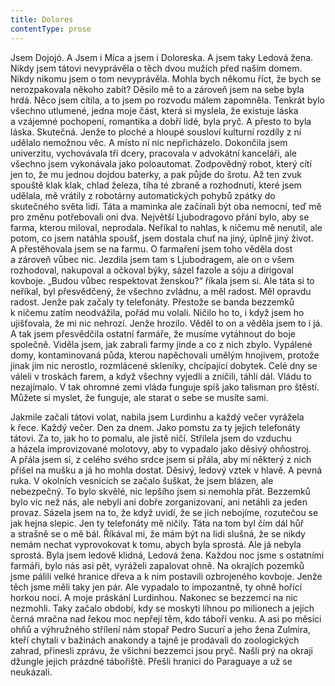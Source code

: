 ```yaml
---
title: Dolores
contentType: prose
---
```


<section>

Jsem Dojojó. A Jsem i Míca a jsem i Doloreska. A jsem taky Ledová žena. Nikdy jsem tátovi nevyprávěla o těch dvou mužích před naším domem. Nikdy nikomu jsem o tom nevyprávěla. Mohla bych někomu říct, že bych se nerozpakovala někoho zabít? Děsilo mě to a zároveň jsem na sebe byla hrdá. Něco jsem cítila, a to jsem po rozvodu málem zapomněla. Tenkrát bylo všechno utlumené, jedna moje část, která si myslela, že existuje láska a vzájemné pochopení, romantika a dobří lidé, byla pryč. A přesto to byla láska. Skutečná. Jenže to ploché a hloupé sousloví kulturní rozdíly z ní udělalo nemožnou věc. A místo ní nic nepřicházelo. Dokončila jsem univerzitu, vychovávala tři dcery, pracovala v advokátní kanceláři, ale všechno jsem vykonávala jako poloautomat. Zodpovědný robot, který cítí jen to, že mu jednou dojdou baterky, a pak půjde do šrotu. Až ten zvuk spouště klak klak, chlad železa, tíha té zbraně a rozhodnutí, které jsem udělala, mě vrátily z robotárny automatických pohybů zpátky do skutečného světa lidí. Táta a maminka ale začínali být oba nemocní, teď mě pro změnu potřebovali oni dva. Největší Ljubo­dragovo přání bylo, aby se farma, kterou miloval, neprodala. Neříkal to nahlas, k ničemu mě nenutil, ale potom, co jsem natáhla spoušť, jsem dostala chuť na jiný, úplně jiný život. A přestěhovala jsem se na farmu. O farmaření jsem toho věděla dost a zároveň vůbec nic. Jezdila jsem tam s Ljubodragem, ale on o všem rozhodoval, nakupoval a očkoval býky, sázel fazole a sóju a dirigoval kovboje. „Budou vůbec respektovat ženskou?“ říkala jsem si. Ale táta si to neříkal, byl přesvědčený, že všechno zvládnu, a měl radost. Měl opravdu radost. Jenže pak začaly ty telefonáty. Přestože se banda bezzemků k ničemu zatím neodvážila, pořád mu volali. Ničilo ho to, i když jsem ho ujišťovala, že mi nic nehrozí. Jenže hrozilo. Věděl to on a věděla jsem to i já. A tak jsem přesvědčila ostatní farmáře, že musíme vytáhnout do boje společně. Viděla jsem, jak zabrali farmy jinde a co z nich zbylo. Vypálené domy, kontaminovaná půda, kterou napěchovali umělým hnojivem, protože jinak jim nic nerostlo, rozmlácené skleníky, chcípající dobytek. Celé dny se váleli v troskách farem, a když všechny vyjedli a zničili, táhli dál. Vládu to nezajímalo. V tak ohromné zemi vláda funguje spíš jako talisman pro štěstí. Můžete si myslet, že funguje, ale starat o sebe se musíte sami.

Jakmile začali tátovi volat, nabila jsem Lurdinhu a každý večer vyrážela k řece. Každý večer. Den za dnem. Jako pomstu za ty jejich telefonáty tátovi. Za to, jak ho to pomalu, ale jistě ničí. Střílela jsem do vzduchu a házela improvizované molotovy, aby to vypadalo jako děsivý ohňostroj. A přála jsem si, z celého svého srdce jsem si přála, aby mi některý z nich přišel na mušku a já ho mohla dostat. Děsivý, ledový vztek v hlavě. A pevná ruka. V okolních vesnicích se začalo šuškat, že jsem blázen, ale nebezpečný. To bylo skvělé, nic lepšího jsem si nemohla přát. Bezzemků bylo víc než nás, ale nebyli ani dobře zorganizovaní, ani netáhli za jeden provaz. Sázela jsem na to, že když uvidí, že se jich nebojíme, rozutečou se jak hejna slepic. Jen ty telefonáty mě ničily. Táta na tom byl čím dál hůř a strašně se o mě bál. Říkával mi, že mám být na lidi slušná, že se nikdy nemám nechat vyprovokovat k tomu, abych byla sprostá. Ale já nebyla sprostá. Byla jsem ledově klidná, Ledová žena. Každou noc jsme s ostatními farmáři, bylo nás asi pět, vyráželi zapalovat ohně. Na okrajích pozemků jsme pálili velké hranice dřeva a k nim postavili ozbrojeného kovboje. Jenže těch jsme měli taky jen pár. Ale vypadalo to impozantně, ty ohně hořící horkou nocí. A moje práskání Lurdinhou. Nakonec se bezzemci na nic nezmohli. Taky začalo období, kdy se moskyti líhnou po milionech a jejich černá mračna nad řekou moc nepřejí těm, kdo táboří venku. A asi po měsíci ohňů a výhružného střílení nám stopař Pedro Sucurí a jeho žena Zulmira, kteří chytali v bažinách anakondy a tajně je prodávali do zoologických zahrad, přinesli zprávu, že všichni bezzemci jsou pryč. Našli prý na okraji džungle jejich prázdné tábořiště. Přešli hranici do Paraguaye a už se neukázali.

</section>
